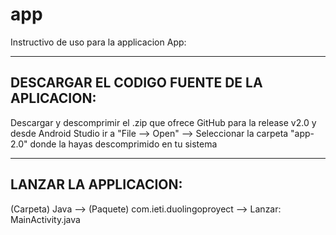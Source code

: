 # app

Instructivo de uso para la applicacion App:


-----------------------------------------------------
****DESCARGAR EL CODIGO FUENTE DE LA APLICACION****:
-----------------------------------------------------

Descargar y descomprimir el .zip que ofrece GitHub para la release v2.0 y desde Android Studio ir a "File --> Open" --> Seleccionar la carpeta "app-2.0" donde la hayas descomprimido en tu sistema



------------------------------
****LANZAR LA APPLICACION****:
------------------------------

(Carpeta) Java --> (Paquete) com.ieti.duolingoproyect --> Lanzar: MainActivity.java




 


